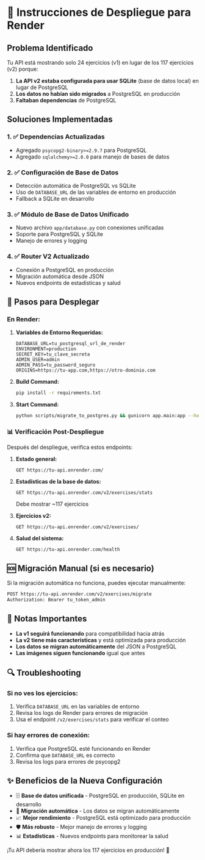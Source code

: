 # 🚀 Instrucciones de Despliegue para Render

## Problema Identificado

Tu API está mostrando solo 24 ejercicios (v1) en lugar de los 117 ejercicios (v2) porque:

1. **La API v2 estaba configurada para usar SQLite** (base de datos local) en lugar de PostgreSQL
2. **Los datos no habían sido migrados** a PostgreSQL en producción
3. **Faltaban dependencias** de PostgreSQL

## Soluciones Implementadas

### 1. ✅ Dependencias Actualizadas
- Agregado `psycopg2-binary>=2.9.7` para PostgreSQL
- Agregado `sqlalchemy>=2.0.0` para manejo de bases de datos

### 2. ✅ Configuración de Base de Datos
- Detección automática de PostgreSQL vs SQLite
- Uso de `DATABASE_URL` de las variables de entorno en producción
- Fallback a SQLite en desarrollo

### 3. ✅ Módulo de Base de Datos Unificado
- Nuevo archivo `app/database.py` con conexiones unificadas
- Soporte para PostgreSQL y SQLite
- Manejo de errores y logging

### 4. ✅ Router V2 Actualizado
- Conexión a PostgreSQL en producción
- Migración automática desde JSON
- Nuevos endpoints de estadísticas y salud

## 🔧 Pasos para Desplegar

### En Render:

1. **Variables de Entorno Requeridas:**
   ```
   DATABASE_URL=tu_postgresql_url_de_render
   ENVIRONMENT=production
   SECRET_KEY=tu_clave_secreta
   ADMIN_USER=admin
   ADMIN_PASS=tu_password_seguro
   ORIGINS=https://tu-app.com,https://otro-dominio.com
   ```

2. **Build Command:**
   ```bash
   pip install -r requirements.txt
   ```

3. **Start Command:**
   ```bash
   python scripts/migrate_to_postgres.py && gunicorn app.main:app --host 0.0.0.0 --port $PORT
   ```

### 📊 Verificación Post-Despliegue

Después del despliegue, verifica estos endpoints:

1. **Estado general:**
   ```
   GET https://tu-api.onrender.com/
   ```

2. **Estadísticas de la base de datos:**
   ```
   GET https://tu-api.onrender.com/v2/exercises/stats
   ```
   Debe mostrar ~117 ejercicios

3. **Ejercicios v2:**
   ```
   GET https://tu-api.onrender.com/v2/exercises/
   ```

4. **Salud del sistema:**
   ```
   GET https://tu-api.onrender.com/health
   ```

## 🆘 Migración Manual (si es necesario)

Si la migración automática no funciona, puedes ejecutar manualmente:

```bash
POST https://tu-api.onrender.com/v2/exercises/migrate
Authorization: Bearer tu_token_admin
```

## 📝 Notas Importantes

- **La v1 seguirá funcionando** para compatibilidad hacia atrás
- **La v2 tiene más características** y está optimizada para producción
- **Los datos se migran automáticamente** del JSON a PostgreSQL
- **Las imágenes siguen funcionando** igual que antes

## 🔍 Troubleshooting

### Si no ves los ejercicios:
1. Verifica `DATABASE_URL` en las variables de entorno
2. Revisa los logs de Render para errores de migración
3. Usa el endpoint `/v2/exercises/stats` para verificar el conteo

### Si hay errores de conexión:
1. Verifica que PostgreSQL esté funcionando en Render
2. Confirma que `DATABASE_URL` es correcto
3. Revisa los logs para errores de psycopg2

## ✨ Beneficios de la Nueva Configuración

- 🗄️ **Base de datos unificada** - PostgreSQL en producción, SQLite en desarrollo
- 🔄 **Migración automática** - Los datos se migran automáticamente
- 📈 **Mejor rendimiento** - PostgreSQL está optimizado para producción
- 🛡️ **Más robusto** - Mejor manejo de errores y logging
- 📊 **Estadísticas** - Nuevos endpoints para monitorear la salud

¡Tu API debería mostrar ahora los 117 ejercicios en producción! 🎉
